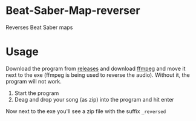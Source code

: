 # Beat-Saber-Map-reverser
Reverses Beat Saber maps

# Usage
Download the program from [releases](https://github.com/ComputerElite/Beat-Saber-Map-reverser/releases) and download [ffmpeg](https://ffmpeg.org/download.html#build-windows) and move it next to the exe (ffmpeg is being used to reverse the audio). Without it, the program will not work.
1. Start the program
2. Deag and drop your song (as zip) into the program and hit enter

Now next to the exe you'll see a zip file with the suffix `_reversed`
